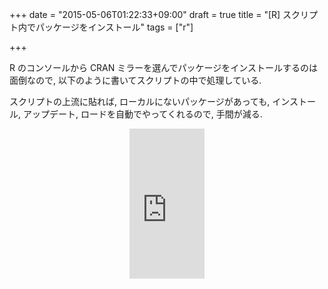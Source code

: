 +++
date = "2015-05-06T01:22:33+09:00"
draft = true
title = "[R] スクリプト内でパッケージをインストール"
tags = ["r"]

+++

R のコンソールから CRAN ミラーを選んでパッケージをインストールするのは面倒なので, 以下のように書いてスクリプトの中で処理している.

<script src="https://gist.github.com/dceoy/c472e300cd0423023869.js?file=cran_pkg_load.R"></script>

スクリプトの上流に貼れば, ローカルにないパッケージがあっても, インストール, アップデート, ロードを自動でやってくれるので, 手間が減る.

<div style="text-align: center;">
  <iframe src="http://rcm-fe.amazon-adsystem.com/e/cm?lt1=_blank&bc1=000000&IS2=1&bg1=FFFFFF&fc1=000000&lc1=0000FF&t=dceoy-22&o=9&p=8&l=as4&m=amazon&f=ifr&ref=ss_til&asins=4873116511" style="width:120px;height:240px;" scrolling="no" marginwidth="0" marginheight="0" frameborder="0"></iframe>
</div>
<br>
